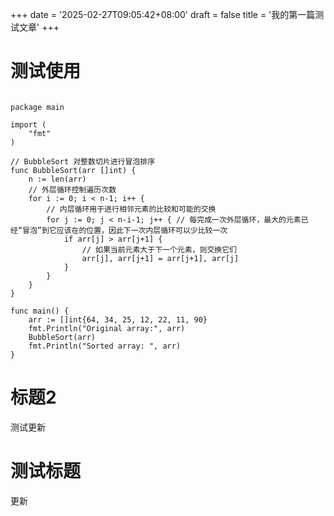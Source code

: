 +++
date = '2025-02-27T09:05:42+08:00'
draft = false
title = '我的第一篇测试文章'
+++

# 测试使用

```golang

package main
 
import (
    "fmt"
)
 
// BubbleSort 对整数切片进行冒泡排序
func BubbleSort(arr []int) {
    n := len(arr)
    // 外层循环控制遍历次数
    for i := 0; i < n-1; i++ {
        // 内层循环用于进行相邻元素的比较和可能的交换
        for j := 0; j < n-i-1; j++ { // 每完成一次外层循环，最大的元素已经“冒泡”到它应该在的位置，因此下一次内层循环可以少比较一次
            if arr[j] > arr[j+1] {
                // 如果当前元素大于下一个元素，则交换它们
                arr[j], arr[j+1] = arr[j+1], arr[j]
            }
        }
    }
}
 
func main() {
    arr := []int{64, 34, 25, 12, 22, 11, 90}
    fmt.Println("Original array:", arr)
    BubbleSort(arr)
    fmt.Println("Sorted array: ", arr)
}
```

# 标题2

测试更新


# 测试标题

更新


